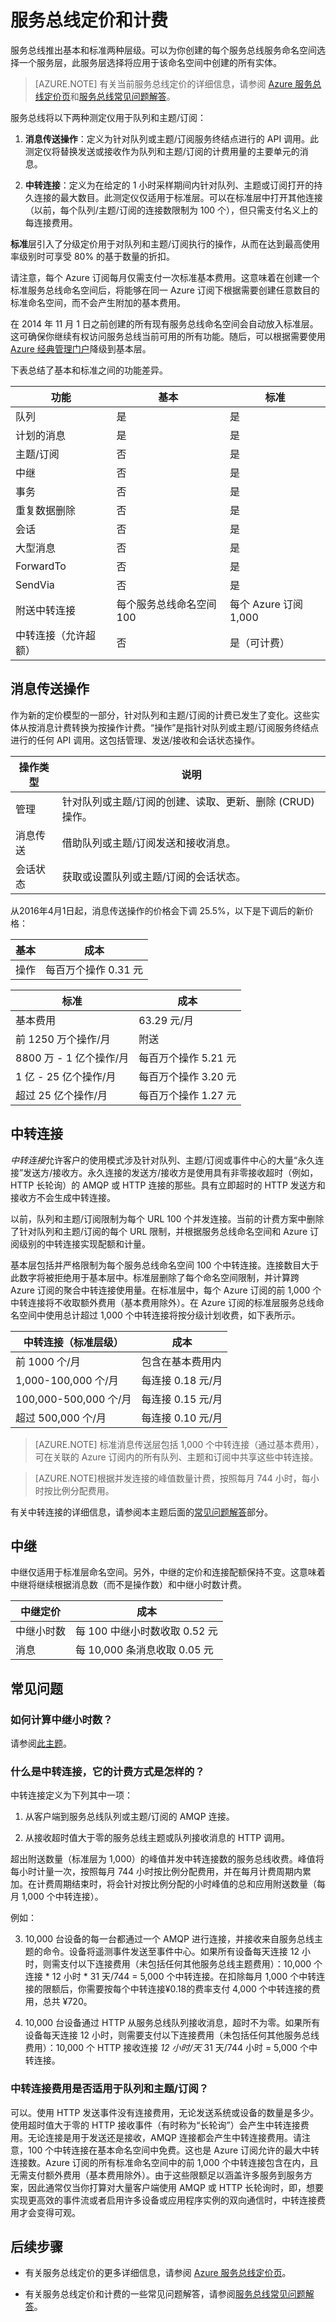 <properties 
    pageTitle="服务总线定价和计费 | Azure"
    description="服务总线定价结构概述。"
    services="service-bus"
    documentationCenter="na"
    authors="sethmanheim"
    manager="timlt"
    editor="" />  

<tags 
    ms.service="service-bus"
    ms.devlang="na"
    ms.topic="article"
    ms.tgt_pltfrm="na"
    ms.workload="na"
    ms.date="10/06/2016"
    ms.author="sethm"
    wacn.date="01/09/2017"/>  


# 服务总线定价和计费

服务总线推出基本和标准两种层级。可以为你创建的每个服务总线服务命名空间选择一个服务层，此服务层选择将应用于该命名空间中创建的所有实体。

>[AZURE.NOTE] 有关当前服务总线定价的详细信息，请参阅 [Azure 服务总线定价页](/pricing/details/messaging/)和[服务总线常见问题解答](/documentation/articles/service-bus-faq/#service-bus-pricing)。

服务总线将以下两种测定仪用于队列和主题/订阅：

1. **消息传送操作**：定义为针对队列或主题/订阅服务终结点进行的 API 调用。此测定仪将替换发送或接收作为队列和主题/订阅的计费用量的主要单元的消息。

2. **中转连接**：定义为在给定的 1 小时采样期间内针对队列、主题或订阅打开的持久连接的最大数目。此测定仪仅适用于标准层。可以在标准层中打开其他连接（以前，每个队列/主题/订阅的连接数限制为 100 个），但只需支付名义上的每连接费用。

**标准**层引入了分级定价用于对队列和主题/订阅执行的操作，从而在达到最高使用率级别时可享受 80% 的基于数量的折扣。


请注意，每个 Azure 订阅每月仅需支付一次标准基本费用。这意味着在创建一个标准服务总线命名空间后，将能够在同一 Azure 订阅下根据需要创建任意数目的标准命名空间，而不会产生附加的基本费用。

在 2014 年 11 月 1 日之前创建的所有现有服务总线命名空间会自动放入标准层。这可确保你继续有权访问服务总线当前可用的所有功能。随后，可以根据需要使用 [Azure 经典管理门户][]降级到基本层。

下表总结了基本和标准之间的功能差异。

|功能|基本|标准|
|---|---|---|
|队列|是|是|
|计划的消息|是|是|
|主题/订阅|否|是|
|中继|否|是|
|事务|否|是|
|重复数据删除|否|是|
|会话|否|是|
|大型消息|否|是|
|ForwardTo|否|是|
|SendVia|否|是|
|附送中转连接|每个服务总线命名空间 100|每个 Azure 订阅 1,000|
|中转连接（允许超额）|否|是（可计费）|

## 消息传送操作

作为新的定价模型的一部分，针对队列和主题/订阅的计费已发生了变化。这些实体从按消息计费转换为按操作计费。“操作”是指针对队列或主题/订阅服务终结点进行的任何 API 调用。这包括管理、发送/接收和会话状态操作。

|操作类型|说明|
|---|---|
|管理|针对队列或主题/订阅的创建、读取、更新、删除 (CRUD) 操作。|
|消息传送|借助队列或主题/订阅发送和接收消息。|
|会话状态|获取或设置队列或主题/订阅的会话状态。|

从2016年4月1日起，消息传送操作的价格会下调 25.5%，以下是下调后的新价格：

|基本|成本|
|---|---|
|操作|每百万个操作 0.31 元|

|标准|成本|
|---|---|
|基本费用|63.29 元/月|
|前 1250 万个操作/月|附送|
|8800 万 - 1 亿个操作/月|每百万个操作 5.21 元|
|1 亿 - 25 亿个操作/月|每百万个操作 3.20 元|
|超过 25 亿个操作/月|每百万个操作 1.27 元|


## 中转连接

*中转连接*允许客户的使用模式涉及针对队列、主题/订阅或事件中心的大量“永久连接”发送方/接收方。永久连接的发送方/接收方是使用具有非零接收超时（例如，HTTP 长轮询）的 AMQP 或 HTTP 连接的那些。具有立即超时的 HTTP 发送方和接收方不会生成中转连接。

以前，队列和主题/订阅限制为每个 URL 100 个并发连接。当前的计费方案中删除了针对队列和主题/订阅的每个 URL 限制，并根据服务总线命名空间和 Azure 订阅级别的中转连接实现配额和计量。

基本层包括并严格限制为每个服务总线命名空间 100 个中转连接。连接数目大于此数字将被拒绝用于基本层中。标准层删除了每个命名空间限制，并计算跨 Azure 订阅的聚合中转连接使用量。在标准层中，每个 Azure 订阅的前 1,000 个中转连接将不收取额外费用（基本费用除外）。在 Azure 订阅的标准层服务总线命名空间中使用总计超过 1,000 个中转连接将按分级计划收费，如下表所示。

|中转连接（标准层级）|成本|
|---|---|
|前 1000 个/月|包含在基本费用内|
|1,000-100,000 个/月|每连接 0.18 元/月|
|100,000-500,000 个/月|每连接 0.15 元/月|
|超过 500,000 个/月|每连接 0.10 元/月|

>[AZURE.NOTE] 标准消息传送层包括 1,000 个中转连接（通过基本费用），可在关联的 Azure 订阅内的所有队列、主题和订阅中共享这些中转连接。

>[AZURE.NOTE]根据并发连接的峰值数量计费，按照每月 744 小时，每小时按比例分配费用。


有关中转连接的详细信息，请参阅本主题后面的[常见问题解答](#FAQ)部分。

## 中继

中继仅适用于标准层命名空间。另外，中继的定价和连接配额保持不变。这意味着中继将继续根据消息数（而不是操作数）和中继小时数计费。

|中继定价|成本|
|---|---|
|中继小时数|每 100 中继小时数收取 0.52 元|
|消息|每 10,000 条消息收取 0.05 元|

## <a name="FAQ"></a> 常见问题

### 如何计算中继小时数？

请参阅[此主题](/documentation/articles/service-bus-pricing-faq/#how-is-the-relay-hours-meter-calculated/)。

### 什么是中转连接，它的计费方式是怎样的？

中转连接定义为下列其中一项：

1. 从客户端到服务总线队列或主题/订阅的 AMQP 连接。

2. 从接收超时值大于零的服务总线主题或队列接收消息的 HTTP 调用。

超出附送数量（标准层为 1,000）的峰值并发中转连接数的服务总线收费。峰值将每小时计量一次，按照每月 744 小时按比例分配费用，并在每月计费周期内累加。在计费周期结束时，将会针对按比例分配的小时峰值的总和应用附送数量（每月 1,000 个中转连接）。

例如：

3. 10,000 台设备的每一台都通过一个 AMQP 进行连接，并接收来自服务总线主题的命令。设备将遥测事件发送至事件中心。如果所有设备每天连接 12 小时，则需支付以下连接费用（未包括任何其他服务总线主题费用）：10,000 个连接 * 12 小时 * 31 天/744 = 5,000 个中转连接。在扣除每月 1,000 个中转连接的限额后，你需要按每个中转连接¥0.18的费率支付 4,000 个中转连接的费用，总共 ¥720。

4. 10,000 台设备通过 HTTP 从服务总线队列接收消息，超时不为零。如果所有设备每天连接 12 小时，则需要支付以下连接费用（未包括任何其他服务总线费用）：10,000 个 HTTP 接收连接 *12 小时/天* 31 天/744 小时 = 5,000 个中转连接。

### 中转连接费用是否适用于队列和主题/订阅？

可以。使用 HTTP 发送事件没有连接费用，无论发送系统或设备的数量是多少。使用超时值大于零的 HTTP 接收事件（有时称为“长轮询”）会产生中转连接费用。无论连接是用于发送还是接收，AMQP 连接都会产生中转连接费用。请注意，100 个中转连接在基本命名空间中免费。这也是 Azure 订阅允许的最大中转连接数。Azure 订阅的所有标准命名空间中的前 1,000 个中转连接包含在内，且无需支付额外费用（基本费用除外）。由于这些限额足以涵盖许多服务到服务方案，因此通常仅当你打算对大量客户端使用 AMQP 或 HTTP 长轮询时，即，想要实现更高效的事件流或者启用许多设备或应用程序实例的双向通信时，中转连接费用才会变得可观。

## 后续步骤

- 有关服务总线定价的更多详细信息，请参阅 [Azure 服务总线定价页](/pricing/details/messaging/)。

- 有关服务总线定价和计费的一些常见问题解答，请参阅[服务总线常见问题解答](/documentation/articles/service-bus-faq/#service-bus-pricing)。

[Azure 经典管理门户]: http://manage.windowsazure.cn

<!---HONumber=Mooncake_Quality_Review_0104_2017-->